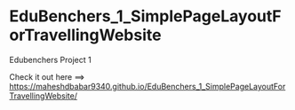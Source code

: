 # EduBenchers_1_SimplePageLayoutForTravellingWebsite
Edubenchers Project 1

Check it out here ==> https://maheshdbabar9340.github.io/EduBenchers_1_SimplePageLayoutForTravellingWebsite/
